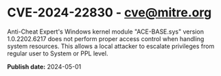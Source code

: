 # CVE-2024-22830 - cve@mitre.org

Anti-Cheat Expert's Windows kernel module "ACE-BASE.sys" version 1.0.2202.6217 does not perform proper access control when handling system resources. This allows a local attacker to escalate privileges from regular user to System or PPL level.

**Publish date:** 2024-05-01
